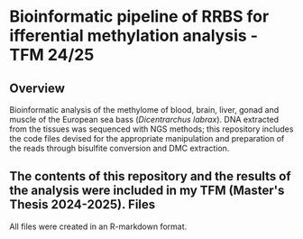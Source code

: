 # Bioinformatic pipeline of RRBS for ifferential methylation analysis - TFM 24/25

## Overview

Bioinformatic analysis of the methylome of blood, brain, liver, gonad and muscle of the European sea bass (_Dicentrarchus labrax_). DNA extracted from the tissues was sequenced with NGS methods; this repository includes the code files devised for the appropriate manipulation and preparation of the reads through bisulfite conversion and DMC extraction.

The contents of this repository and the results of the analysis were included in my TFM (Master's Thesis 2024-2025).
Files
- 

All files were created in an R-markdown format.

